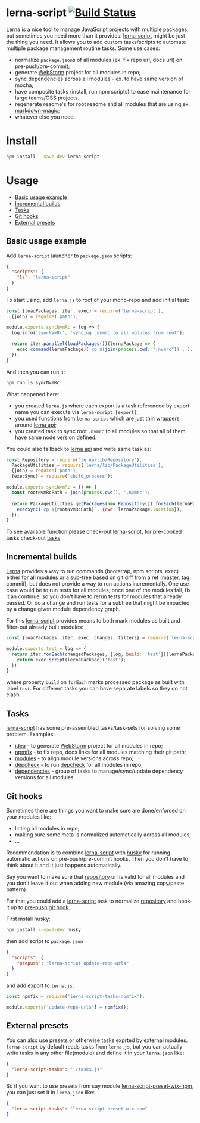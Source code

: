 # lerna-script [![Build Status](https://img.shields.io/travis/wix/lerna-script/master.svg?label=build%20status)](https://travis-ci.org/wix/lerna-script)

[Lerna](https://lernajs.io/) is a nice tool to manage JavaScript projects with multiple packages, but sometimes you need 
more than it provides. [lerna-script](https://www.npmjs.com/package/lerna-script) might be just the thing you need. It allows 
you to add custom tasks/scripts to automate multiple package management routine tasks. Some use cases:
 - normalize `package.json`s of all modules (ex. fix repo url, docs url) on pre-push/pre-commit;
 - generate [WebStorm](https://www.jetbrains.com/webstorm/) project for all modules in repo;
 - sync dependencies across all modules - ex. to have same version of mocha;
 - have composite tasks (install, run npm scripts) to ease maintenance for large teams/OSS projects.
 - regenerate readme's for root readme and all modules that are using ex. [markdown-magic](https://github.com/DavidWells/markdown-magic);
 - whatever else you need.
 
 # Install 
 
 ```bash
npm install --save-dev lerna-script
```

# Usage
  - [Basic usage example](#basic-usage-example)
  - [Incremental builds](#incremental-builds)
  - [Tasks](#tasks)
  - [Git hooks](#git-hooks)
  - [External presets](#external-presets)  

## Basic usage example

Add `lerna-script` launcher to `package.json` scripts:

```json
{
  "scripts": {
    "ls": "lerna-script"
  }
}
```

To start using, add `lerna.js` to root of your mono-repo and add initial task:

```js
const {loadPackages, iter, exec} = require('lerna-script'),
  {join} = require('path');

module.exports.syncNvmRc = log => {
  log.info('syncNvmRc', 'syncing .nvmrc to all modules from root');
  
  return iter.parallel(loadPackages())(lernaPackage => {
    exec.command(lernaPackage)(`cp ${join(process.cwd, ".nvmrc")} .`);
  });
}
```

And then you can run it:

```bash
npm run ls syncNvmRc
```

What happened here:
 - you created `lerna.js` where each export is a task referenced by export name you can execute via `lerna-script [export]`;
 - you used functions from `lerna-script` which are just thin wrappers around [lerna api](https://github.com/lerna/lerna/tree/master/src);
 - you created task to sync root `.nvmrc` to all modules so that all of them have same node version defined.

You could also fallback to [lerna api](https://github.com/lerna/lerna/tree/master/src) and write same task as:

```js
const Repository = require('lerna/lib/Repository'),
  PackageUtilities = require('lerna/lib/PackageUtilities'),
  {join} = require('path'),
  {execSync} = require('child_process');

module.exports.syncNvmRc = () => {
  const rootNvmRcPath = join(process.cwd(), '.nvmrc');
  
  return PackageUtilities.getPackages(new Repository()).forEach(lernaPackage => {
    execSync(`cp ${rootNvmRcPath}`, {cwd: lernaPackage.location});
  });
}
```

To see available function please check-out [lerna-script](./lerna-script), for pre-cooked tasks check-out [tasks](./tasks).

## Incremental builds

[Lerna](https://lernajs.io/) provides a way to run commands (bootstrap, npm scripts, exec) either for all modules or a sub-tree based on git 
diff from a ref (master, tag, commit), but does not provide a way to run actions incrementally. One use case would be to
run tests for all modules, once one of the modules fail, fix it an continue, so you don't have to rerun tests for modules
that already passed. Or do a change and run tests for a subtree that might be impacted by a change given module dependency
graph.

For this [lerna-script](./lerna-script) provides means to both mark modules as built and filter-out already built modules:

```js
const {loadPackages, iter, exec, changes, filters} = require('lerna-script');

module.exports.test = log => {
  return iter.forEach(changedPackages, {log, build: 'test'})(lernaPackage => { 
    return exec.script(lernaPackage)('test');
  });
}
```

where property `build` on `forEach` marks processed package as built with label `test`. For different tasks you can have separate labels so they do not clash.

## Tasks

[lerna-script](.) has some pre-assembled tasks/task-sets for solving some problem. Examples:
 - [idea](./tasks/idea) - to generate [WebStorm](https://www.jetbrains.com/webstorm/) project for all modules in repo;
 - [npmfix](./tasks/npmfix) - to fix repo, docs links for all modules matching their git path;
 - [modules](./tasks/modules) - to align module versions across repo;
 - [depcheck](./tasks/depcheck) - to run [depcheck](https://github.com/depcheck/depcheck) for all modules in repo;
 - [dependencies](./tasks/dependencies) - group of tasks to manage/sync/update dependency versions for all modules.

## Git hooks

Sometimes there are things you want to make sure are done/enforced on your modules like:
 - linting all modules in repo;
 - making sure some meta is normalized automatically across all modules;
 - ...

Recommendation is to combine [lerna-script](https://www.npmjs.com/package/lerna-script) with [husky](https://www.npmjs.com/package/husky) for running automatic actions on pre-push/pre-commit hooks. Then you don't have to think about it and it just happens automatically.

Say you want to make sure that [repository](https://docs.npmjs.com/files/package.json#repository) url is valid for all modules and you don't leave it out when adding new module (via amazing copy/paste pattern).

For that you could add a [lerna-script](https://www.npmjs.com/package/lerna-script) task to normalize [repository](https://docs.npmjs.com/files/package.json#repository) and hook-it up to [pre-push git hook](https://git-scm.com/book/gr/v2/Customizing-Git-Git-Hooks).

First install husky:

```bash
npm install --save-dev husky
```

then add script to `package.json`

```json
{
  "scripts": {
    "prepush": "lerna-script update-repo-urls"
  }
}
```

and add export to `lerna.js`:

```js
const npmfix = require('lerna-script-tasks-npmfix');

module.exports['update-repo-urls'] = npmfix();
```

## External presets

You can also use presets or otherwise tasks exprted by external modules. `lerna-script` by default reads tasks from `lerna.js`,
but you can actually write tasks in any other file(module) and define it in your `lerna.json` like:

```json
{
  "lerna-script-tasks": "./tasks.js"
}
``` 

So if you want to use presets from say module [lerna-script-preset-wix-npm](presets/wix-npm), you can just set it in `lerna.json` like:

```json
{
  "lerna-script-tasks": "lerna-script-preset-wix-npm"
}
``` 
